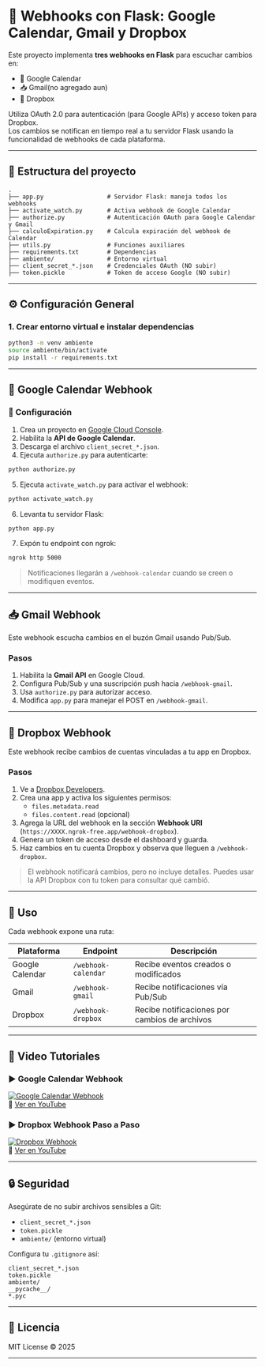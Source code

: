 
# 🔔 Webhooks con Flask: Google Calendar, Gmail y Dropbox

Este proyecto implementa **tres webhooks en Flask** para escuchar cambios en:

- 📅 Google Calendar
- 📥 Gmail(no agregado aun)
- 📁 Dropbox

Utiliza OAuth 2.0 para autenticación (para Google APIs) y acceso token para Dropbox.  
Los cambios se notifican en tiempo real a tu servidor Flask usando la funcionalidad de webhooks de cada plataforma.

---

## 📁 Estructura del proyecto

```
.
├── app.py                  # Servidor Flask: maneja todos los webhooks
├── activate_watch.py       # Activa webhook de Google Calendar
├── authorize.py            # Autenticación OAuth para Google Calendar y Gmail
├── calculoExpiration.py    # Calcula expiración del webhook de Calendar
├── utils.py                # Funciones auxiliares
├── requirements.txt        # Dependencias
├── ambiente/               # Entorno virtual
├── client_secret_*.json    # Credenciales OAuth (NO subir)
├── token.pickle            # Token de acceso Google (NO subir)
```

---

## ⚙️ Configuración General

### 1. Crear entorno virtual e instalar dependencias

```bash
python3 -m venv ambiente
source ambiente/bin/activate
pip install -r requirements.txt
```

---

## 📅 Google Calendar Webhook

### 🔧 Configuración

1. Crea un proyecto en [Google Cloud Console](https://console.cloud.google.com/).
2. Habilita la **API de Google Calendar**.
3. Descarga el archivo `client_secret_*.json`.
4. Ejecuta `authorize.py` para autenticarte:

```bash
python authorize.py
```

5. Ejecuta `activate_watch.py` para activar el webhook:

```bash
python activate_watch.py
```

6. Levanta tu servidor Flask:

```bash
python app.py
```

7. Expón tu endpoint con ngrok:

```bash
ngrok http 5000
```

> Notificaciones llegarán a `/webhook-calendar` cuando se creen o modifiquen eventos.

---

## 📥 Gmail Webhook

Este webhook escucha cambios en el buzón Gmail usando Pub/Sub.

### Pasos

1. Habilita la **Gmail API** en Google Cloud.
2. Configura Pub/Sub y una suscripción push hacia `/webhook-gmail`.
3. Usa `authorize.py` para autorizar acceso.
4. Modifica `app.py` para manejar el POST en `/webhook-gmail`.

---

## 📁 Dropbox Webhook

Este webhook recibe cambios de cuentas vinculadas a tu app en Dropbox.

### Pasos

1. Ve a [Dropbox Developers](https://www.dropbox.com/developers/apps).
2. Crea una app y activa los siguientes permisos:
   - `files.metadata.read`
   - `files.content.read` (opcional)
3. Agrega la URL del webhook en la sección **Webhook URI** (`https://XXXX.ngrok-free.app/webhook-dropbox`).
4. Genera un token de acceso desde el dashboard y guarda.
5. Haz cambios en tu cuenta Dropbox y observa que lleguen a `/webhook-dropbox`.

> El webhook notificará cambios, pero no incluye detalles. Puedes usar la API Dropbox con tu token para consultar qué cambió.

---

## 🚀 Uso

Cada webhook expone una ruta:

| Plataforma       | Endpoint             | Descripción                                 |
|------------------|----------------------|---------------------------------------------|
| Google Calendar | `/webhook-calendar`  | Recibe eventos creados o modificados       |
| Gmail           | `/webhook-gmail`     | Recibe notificaciones vía Pub/Sub          |
| Dropbox         | `/webhook-dropbox`   | Recibe notificaciones por cambios de archivos |

---

## 🎥 Video Tutoriales

### ▶️ Google Calendar Webhook
[![Google Calendar Webhook](https://img.youtube.com/vi/kVy_RRfCHXQ/0.jpg)](https://youtu.be/kVy_RRfCHXQ)  
🔗 [Ver en YouTube](https://youtu.be/kVy_RRfCHXQ)

### ▶️ Dropbox Webhook Paso a Paso
[![Dropbox Webhook](https://img.youtube.com/vi/uzKjRO4pOfc/0.jpg)](https://youtu.be/uzKjRO4pOfc)  
🔗 [Ver en YouTube](https://youtu.be/uzKjRO4pOfc)

---

## 🔒 Seguridad

Asegúrate de no subir archivos sensibles a Git:

- `client_secret_*.json`
- `token.pickle`
- `ambiente/` (entorno virtual)

Configura tu `.gitignore` así:

```gitignore
client_secret_*.json
token.pickle
ambiente/
__pycache__/
*.pyc
```

---

## 🪪 Licencia

MIT License © 2025


---
